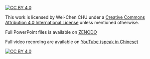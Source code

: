 [![CC BY 4.0][cc-by-shield]][cc-by]

This work is licensed by Wei-Chen CHU under a
[Creative Commons Attribution 4.0 International License][cc-by] unless mentioned otherwise.



[cc-by]: http://creativecommons.org/licenses/by/4.0/
[cc-by-image]: https://i.creativecommons.org/l/by/4.0/88x31.png
[cc-by-shield]: https://img.shields.io/badge/License-CC%20BY%204.0-lightgrey.svg

Full PowerPoint files is available on [ZENODO](https://zenodo.org/records/12736727)

Full video recording are available on [YouTube (speak in Chinese)](https://www.youtube.com/watch?v=cnfW9vPQ_XI)

[![CC BY 4.0][cc-by-image]][cc-by]
